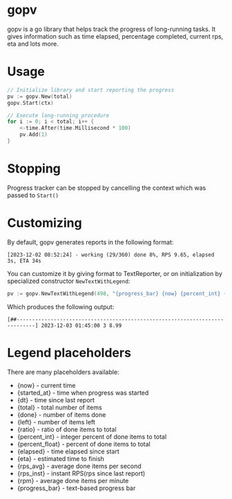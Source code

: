 # gopv
gopv is a go library that helps track the progress of long-running tasks.
It gives information such as time elapsed, percentage completed, current rps, eta and lots more.

# Usage

```go
// Initialize library and start reporting the progress
pv := gopv.New(total)
gopv.Start(ctx)

// Execute long-running procedure
for i := 0; i < total; i++ {
    <-time.After(time.Millisecond * 100)
    pv.Add(1)
}
```

# Stopping
Progress tracker can be stopped by cancelling the context which was passed to `Start()`

# Customizing
By default, gopv generates reports in the following format:
```text
[2023-12-02 08:52:24] - working (29/360) done 8%, RPS 9.65, elapsed 3s, ETA 34s
```

You can customize it by giving format to TextReporter, or on initialization by specialized constructor `NewTextWithLegend`:
```go
pv := gopv.NewTextWithLegend(498, "{progress_bar} {now} {percent_int} {rps_avg} ")
```

Which produces the following output:
```text
[##----------------------------------------------------------------------------] 2023-12-03 01:45:00 3 8.99
```

# Legend placeholders
There are many placeholders available:
- {now} - current time
- {started_at} - time when progress was started
- {dt} - time since last report
- {total} - total number of items
- {done} - number of items done
- {left} - number of items left
- {ratio} - ratio of done items to total
- {percent_int} - integer percent of done items to total
- {percent_float} - percent of done items to total
- {elapsed} - time elapsed since start
- {eta} - estimated time to finish
- {rps_avg} - average done items per second
- {rps_inst} - instant RPS(rps since last report)
- {rpm} - average done items per minute
- {progress_bar} - text-based progress bar
